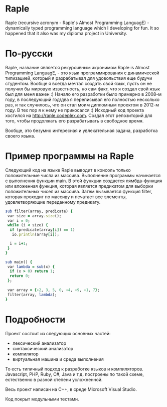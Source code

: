 Raple
=====

Raple (recursive acronym - Raple's Almost Programming LanguagE) - dynamically typed programming language which I developing for fun. It so happened that it also was my diploma project in University.

По-русски
=====

Raple, название является рекурсивным акронимом Raple is Almost Programming LanguagE, - это язык программирования с динамической типизацией, который я разрабатывал для удовольствия еще будучи студентом. Вообще я всегда мечтал создать свой язык, пусть он не получил бы мировую известность, но сам факт, что я создал свой язык был для меня важен :) Начало его разработки было примерно в 2008-м году, в последующий год/два я переписывал его полностью несколько раз, и так случилось, что он стал моим дипломным проектом в 2012-м году. В тех пор я к нему не прикосался :) Исходный код проекта хостился на http://raple.codeplex.com.
Создал этот репозиторий для того, чтобы продолжать его разрабатывать в свободное время.

Вообще, это безумно интересная и увлекательная задача, разработка своего языка.

Пример программы на Raple
=====

Следующий код на языке Raple выводит в консоль только положительные числа из массива.
Выполнение программы начинается с выполнения функции main. В этой функции создается лямбда-функция или вложенная функция, которая является предикатом для выборки положительных чисел из массива. Затем вызывается функция filter, которая проходит по массиву и печатает все элементы, удовлетворяющие переданному предикату.

```ruby
sub filter(array, predicate) {
 var size = array.size();
 var i = 0;
 while (i < size) {
  if (predicate(array[i]) == 1)
   io.println(array[i]);

  i = i+1;
 }
}

sub main() {
 var lambda = sub(x) {
  if (x > 0) return 1;
  return 0;
 };
 
 var array = {-2, 3, 5, 0, -4, -9, -1, 7};
 filter(array, lambda);
}
```


Подробности
=====

Проект состоит из следующих основных частей:
- лексический анализатор
- синтаксический анализатор
- компилятор
- виртуальная машина и среда выполнения

То есть типичный подход к разработке языков и компиляторов. Javascript, PHP, Ruby, C#, Java и т.д. построены по такой схеме, естественно в разной степени усложненной.

Весь проект написан на С++, в среде Microsoft Visual Studio.

Код покрыт модульными тестами.
